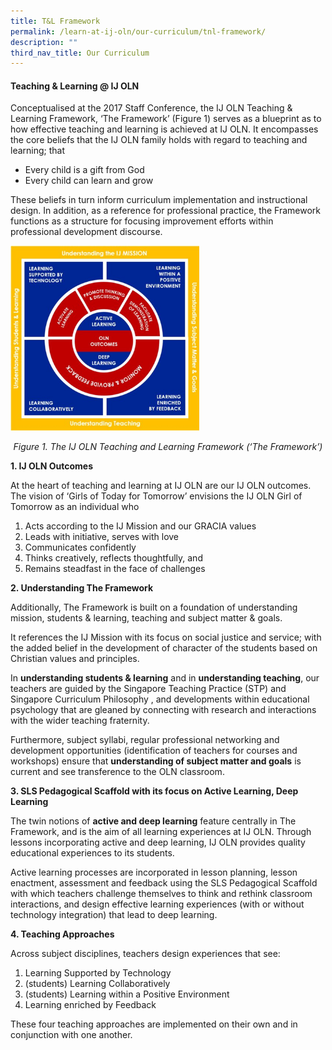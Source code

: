 ```yaml
---
title: T&L Framework
permalink: /learn-at-ij-oln/our-curriculum/tnl-framework/
description: ""
third_nav_title: Our Curriculum
---
```

<h4><strong>Teaching &amp; Learning @ IJ OLN</strong></h4>
<p>Conceptualised at the 2017 Staff Conference, the IJ OLN Teaching &amp; Learning Framework, &lsquo;The Framework&rsquo; (Figure 1) serves as a blueprint as to how effective teaching and learning is achieved at IJ OLN. It encompasses the core beliefs that the IJ OLN family holds with regard to teaching and learning; that</p>
<ul>
<li>Every child is a gift from God</li>
<li>Every child can learn and grow</li>
</ul>
<p>These beliefs in turn inform curriculum implementation and instructional design. In addition, as a reference for professional practice, the Framework functions as a structure for focusing improvement efforts within professional development discourse.&nbsp;</p>
<img style="width: 60%;" src="/images/tl.png" />
<p style="text-align: center;"><em class="">Figure 1. The IJ OLN Teaching and Learning Framework (&lsquo;The Framework&rsquo;)</em></p>
<p><strong>1. IJ OLN Outcomes</strong>&nbsp;</p>
<p>At the heart of teaching and learning at IJ OLN are our IJ OLN outcomes. The vision of &lsquo;Girls of Today for Tomorrow&rsquo; envisions the IJ OLN Girl of Tomorrow as an individual who</p>
<ol>
<li>Acts according to the IJ Mission and our GRACIA values</li>
<li>Leads with initiative, serves with love</li>
<li>Communicates confidently</li>
<li>Thinks creatively, reflects thoughtfully, and</li>
<li>Remains steadfast in the face of challenges</li>
</ol>
<p><strong>2. Understanding The Framework</strong></p>
<p>Additionally, The Framework is built on a foundation of understanding mission, students &amp; learning, teaching and subject matter &amp; goals.&nbsp;</p>
<p>It references the IJ Mission&nbsp;with its focus on social justice and service; with the added belief in the development of character of the students based on Christian values and principles.</p>
<p>In&nbsp;<strong>understanding students &amp; learning</strong>&nbsp;and in&nbsp;<strong>understanding teaching</strong>, our teachers are guided by the Singapore Teaching Practice (STP) and Singapore Curriculum Philosophy&nbsp;, and developments within educational psychology that are gleaned by connecting with research and interactions with the wider teaching fraternity.&nbsp;</p>
<p>Furthermore, subject syllabi, regular professional networking and development opportunities (identification of teachers for courses and workshops) ensure that&nbsp;<strong>understanding of subject matter and goals</strong>&nbsp;is current and see transference to the OLN classroom.&nbsp;</p>
<p><strong>3. SLS Pedagogical Scaffold with its focus on Active Learning, Deep Learning</strong></p>
<p>The twin notions of&nbsp;<strong>active and deep learning</strong>&nbsp;feature centrally in The Framework, and is the aim of all learning experiences at IJ OLN. Through lessons incorporating active and deep learning, IJ OLN provides quality educational experiences to its students.&nbsp;</p>
<p>Active learning processes are incorporated in lesson planning, lesson enactment, assessment and feedback using the SLS Pedagogical Scaffold with which teachers challenge themselves to think and rethink classroom interactions, and design effective learning experiences (with or without technology integration) that lead to deep learning.&nbsp;</p>
<p><strong>4. Teaching Approaches</strong></p>
<p>Across subject disciplines, teachers design experiences that see:</p>
<ol>
<li>Learning Supported by Technology</li>
<li>(students) Learning Collaboratively</li>
<li>(students) Learning within a Positive Environment</li>
<li>Learning enriched by Feedback</li>
</ol>
<p>These four teaching approaches are implemented on their own and in conjunction with one another.&nbsp;</p>